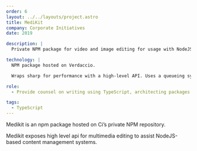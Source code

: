 ```yaml
---
order: 6
layout: ../../layouts/project.astro
title: MediKit
company: Corporate Initiatives
date: 2019

description: |
  Private NPM package for video and image editing for usage with NodeJS-based content management systems.

technology: |
  NPM package hosted on Verdaccio.

  Wraps sharp for performance with a high-level API. Uses a queueing system to parralelize server load.

role:
  - Provide counsel on writing using TypeScript, architecting packages and utilising the latest NodeJS and JavaScript language features.

tags:
  - TypeScript
---
```


Medikit is an npm package hosted on Ci’s private NPM repository.

Medikit exposes high level api for multimedia editing to assist NodeJS-based content management systems.
